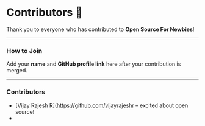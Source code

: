 # Contributors 🙌

Thank you to everyone who has contributed to **Open Source For Newbies**!

---

### How to Join

Add your **name** and **GitHub profile link** here after your contribution is merged.

---

### Contributors

- [Vijay Rajesh R](https://github.com/vijayrajeshr – excited about open source!
- 

